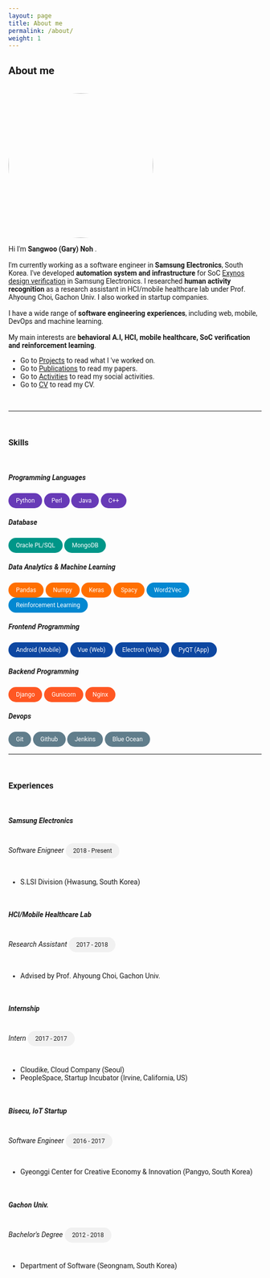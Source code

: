 ```yaml
---
layout: page
title: About me
permalink: /about/
weight: 1
---
```


<h2>About me</h2>

<br>

<img src="https://avatars2.githubusercontent.com/u/16892436?s=460&u=30c2e125ca2aa6c4183bed0dfbd73380a05ca291&v=4" alt="me" style="border-radius: 50%; width: 30vw;">
<br>

<p>
Hi I'm <b>Sangwoo (Gary) Noh</b>
.<br><br>
I'm currently working as a software engineer in <b>Samsung Electronics</b>, South Korea. I've developed <b>automation system and infrastructure</b> for SoC <a href ="https://www.samsung.com/semiconductor/minisite/exynos/">Exynos</a> <a href="https://garygitgit.github.io/blog/soc-verification">design verification</a> in Samsung Electronics. I researched <b>human activity recognition</b> as a research assistant in HCI/mobile healthcare lab under Prof. Ahyoung Choi, Gachon Univ. I also worked in startup companies. <br/> <br/>
I have a wide range of <b>software engineering experiences</b>, including web, mobile, DevOps and machine learning.<br><br>
My main interests are <b>behavioral A.I, HCI, mobile healthcare, SoC verification and reinforcement learning</b>.
</p>

<ul>
    <li>Go to <a href="https://garygitgit.github.io/projects/">Projects</a> to read what I 've worked on.</li>
    <li>Go to <a href="https://garygitgit.github.io/research/publications/">Publications</a> to read my papers.</li>
    <li>Go to <a href="https://garygitgit.github.io/activities/">Activities</a> to read my social activities.</li>
    <li>Go to <a href="https://garygitgit.github.io/cv/cv">CV</a> to read my CV.</li>
</ul>

<br>
<hr>
<br>
<h3>Skills</h3>
<br>

<h5>Programming Languages</h5>
<div class="chip lang">Python</div>
<div class="chip lang">Perl</div>
<div class="chip lang">Java</div>
<div class="chip lang">C++</div>
<br>

<h5>Database</h5>
<div class="chip db">Oracle PL/SQL</div>
<div class="chip db">MongoDB</div>
<br>

<h5>Data Analytics & Machine Learning</h5>
<div class="chip tools">Pandas</div>
<div class="chip tools">Numpy</div>
<div class="chip tools">Keras</div>
<div class="chip tools">Spacy</div>
<div class="chip theory">Word2Vec</div>
<div class="chip theory">Reinforcement Learning</div>

<br>

<h5>Frontend Programming</h5>
<div class="chip frontend">Android (Mobile)</div>
<div class="chip frontend">Vue (Web)</div>
<div class="chip frontend">Electron (Web)</div>
<div class="chip frontend">PyQT (App)</div>
<br>

<h5>Backend Programming</h5>
<div class="chip backend">Django</div>
<div class="chip backend">Gunicorn</div>
<div class="chip backend">Nginx</div>
<br>

<h5>Devops</h5>
<div class="chip devops">Git</div>
<div class="chip devops">Github</div>
<div class="chip devops">Jenkins</div>
<div class="chip devops">Blue Ocean</div>
<br>

<hr>
<br>

<h3>Experiences</h3>
<br/>

<h5><b>Samsung Electronics</b></h5>
<h6 style="display:inline-block">Software Enigneer</h6>
<div class="chip">2018 - Present</div>
<ul>
    <li>S.LSI Division (Hwasung, South Korea)</li>
</ul>
<br/>

<h5><b>HCI/Mobile Healthcare Lab</b></h5>
<h6 style="display:inline-block">Research Assistant</h6>
<div class="chip">2017 - 2018</div>
<ul>
    <li>Advised by Prof. Ahyoung Choi, Gachon Univ.</li>
</ul>
<br/>

<h5><b>Internship</b></h5>
<h6 style="display:inline-block">Intern</h6>
<div class="chip">2017 - 2017</div>
<ul>
    <li>Cloudike, Cloud Company (Seoul)</li>
    <li>PeopleSpace, Startup Incubator (Irvine, California, US)</li>
</ul>
<br/>

<h5><b>Bisecu, IoT Startup</b></h5>
<h6 style="display:inline-block">Software Engineer</h6>
<div class="chip">2016 - 2017</div>
<ul>
    <li>Gyeonggi Center for Creative Economy & Innovation (Pangyo, South Korea)</li>
</ul>
<br/>

<h5><b>Gachon Univ.</b></h5>
<h6 style="display:inline-block">Bachelor's Degree</h6>
<div class="chip">2012 - 2018</div>
<ul>
    <li>Department of Software (Seongnam, South Korea)</li>
</ul>
<br/>

<style>
body{
  font-family: 'Roboto', sans-serif;
}
.chip{
    display: inline-block;
    padding: 0 15px;
    height: 30px;
    font-family: 'Roboto', sans-serif;
    font-size: 12px;
    line-height: 30px;
    border-radius: 25px;
    background-color: #f1f1f1;
}
.lang{
    background-color: #673AB7;
    color: #FFFFFF;
}
.db{
    background-color: #009688;
    color: #FFFFFF;
}
.frontend{
    background-color: #0D47A1;
    color: #FFFFFF;
}
.backend{
    background-color: #FF5722;
    color: #FFFFFF;
}
.devops{
    background-color: #607D8B;
    color: #FFFFFF;
}
.tools{
    background-color: #FF6F00;
    color: #FFFFFF;
}
.theory{
    background-color: #0288D1;
    color: #FFFFFF;
}
.hori-timeline .events {
    border-top: 3px solid #e9ecef;
    font-family: SFMono-Regular,Menlo,Monaco,Consolas,"Liberation Mono","Courier New",monospace;
    
}
.hori-timeline .events .event-list {
    display: block;
    position: relative;
    text-align: center;
    padding-top: 70px;
    margin-right: 0;
}
.hori-timeline .events .event-list:before {
    content: "";
    position: absolute;
    height: 36px;
    border-right: 2px dashed #dee2e6;
    top: 0;
}
.hori-timeline .events .event-list .event-date {
    position: absolute;
    top: 38px;
    left: 0;
    right: 0;
    width: 75px;
    margin: 0 auto;
    border-radius: 4px;
    padding: 2px 4px;
}
@media (min-width: 1140px) {
    .hori-timeline .events .event-list {
        display: inline-block;
        width: 24%;
        padding-top: 45px;
    }
    .hori-timeline .events .event-list .event-date {
        top: -12px;
    }
}
.soft-primary {
    background-color: rgb(64,144,203)!important;
    color: #FFFFFF;
}
.soft-success {
    background-color: rgb(71,189,154)!important;
    color: #FFFFFF;
}
.soft-danger {
    background-color: rgb(231,76,94)!important;
}
.soft-warning {
    background-color: rgb(249,213,112)!important;
}
.card {
    border: none;
    margin-bottom: 24px;
    -webkit-box-shadow: 0 0 13px 0 rgba(236,236,241,.44);
    box-shadow: 0 0 13px 0 rgba(236,236,241,.44);
}
.image-caption{
  text-align: center;
}

</style>



